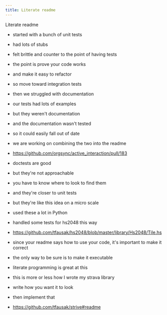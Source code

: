 ```yaml
---
title: Literate readme
---
```


Literate readme

- started with a bunch of unit tests
- had lots of stubs
- felt brittle and counter to the point of having tests
- the point is prove your code works
- and make it easy to refactor
- so move toward integration tests
- then we struggled with documentation
- our tests had lots of examples
- but they weren't documentation
- and the documentation wasn't tested
- so it could easily fall out of date
- we are working on combining the two into the readme
- https://github.com/orgsync/active_interaction/pull/183

- doctests are good
- but they're not approachable
- you have to know where to look to find them
- and they're closer to unit tests
- but they're like this idea on a micro scale
- used these a lot in Python
- handled some tests for hs2048 this way
- https://github.com/tfausak/hs2048/blob/master/library/Hs2048/Tile.hs

- since your readme says how to use your code, it's important to make it correct
- the only way to be sure is to make it executable
- literate programming is great at this 
- this is more or less how I wrote my strava library
- write how you want it to look
- then implement that
- https://github.com/tfausak/strive#readme
